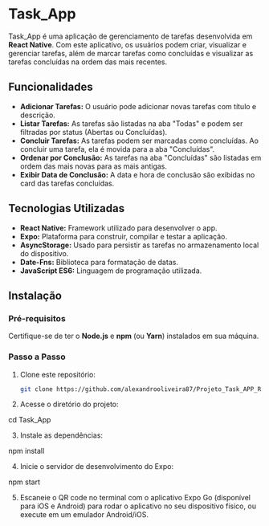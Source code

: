 # Task_App

Task_App é uma aplicação de gerenciamento de tarefas desenvolvida em **React Native**. Com este aplicativo, os usuários podem criar, visualizar e gerenciar tarefas, além de marcar tarefas como concluídas e visualizar as tarefas concluídas na ordem das mais recentes.

## Funcionalidades

- **Adicionar Tarefas:** O usuário pode adicionar novas tarefas com título e descrição.
- **Listar Tarefas:** As tarefas são listadas na aba "Todas" e podem ser filtradas por status (Abertas ou Concluídas).
- **Concluir Tarefas:** As tarefas podem ser marcadas como concluídas. Ao concluir uma tarefa, ela é movida para a aba "Concluídas".
- **Ordenar por Conclusão:** As tarefas na aba "Concluídas" são listadas em ordem das mais novas para as mais antigas.
- **Exibir Data de Conclusão:** A data e hora de conclusão são exibidas no card das tarefas concluídas.

## Tecnologias Utilizadas

- **React Native:** Framework utilizado para desenvolver o app.
- **Expo:** Plataforma para construir, compilar e testar a aplicação.
- **AsyncStorage:** Usado para persistir as tarefas no armazenamento local do dispositivo.
- **Date-Fns:** Biblioteca para formatação de datas.
- **JavaScript ES6:** Linguagem de programação utilizada.

## Instalação

### Pré-requisitos

Certifique-se de ter o **Node.js** e **npm** (ou **Yarn**) instalados em sua máquina.

### Passo a Passo

1. Clone este repositório:

   ```bash
   git clone https://github.com/alexandrooliveira87/Projeto_Task_APP_React_Native
   
2. Acesse o diretório do projeto:

cd Task_App

3. Instale as dependências:

npm install

4. Inicie o servidor de desenvolvimento do Expo:

npm start

5. Escaneie o QR code no terminal com o aplicativo Expo Go (disponível para iOS e Android) para rodar o aplicativo no seu dispositivo físico, ou execute em um emulador Android/iOS.



